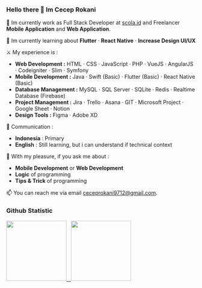 ### Hello there 👋 Im Cecep Rokani
💼 Im currently work as Full Stack Developer at [scola.id](scola.id) and Freelancer **Mobile Application** and **Web Application**.

🌱 Im currently learning about **Flutter** · **React Native** · **Increase Design UI/UX**

⚔️ My experience is :
- **Web Development :** HTML · CSS · JavaScript · PHP · VueJS · AngularJS · Codeigniter · Slim · Symfony
- **Mobile Development :** Java · Swift (Basic) · Flutter (Basic) · React Native (Basic)
- **Database Management :** MySQL · SQL Server · SQLite · Redis · Realtime Database (Firebase)
- **Project Management :** Jira · Trello · Asana · GIT · Microsoft Project · Google Sheet · Notion
- **Design Tools :** Figma · Adobe XD

📢 Communication :
- **Indonesia** : Primary
- **English** : Still learning, but i can understand if technical context

💬 With my pleasure, if you ask me about :
- **Mobile Development** or **Web Development**
- **Logic** of programming
- **Tips & Trick** of programming

📫 You can reach me via email [ceceprokani9712@gmail.com](mailto:ceceprokani9712@gmail.com).

### Github Statistic
<p align="left">
  <a href="https://github.com/cecepfahriazal1997">
    <img height="160px" src="https://github-readme-stats.vercel.app/api?username=cecepfahriazal1997&show_icons=true&count_private=true&theme=algolia"/>
    &nbsp;
    <img height="160px" src="https://github-readme-stats.vercel.app/api/top-langs/?username=cecepfahriazal1997&layout=compact&theme=algolia&size_weight=0.5&count_weight=0.6"/>
  </a>
</p>
